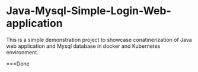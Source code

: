 # Java-Mysql-Simple-Login-Web-application

This is a simple demonstration project to showcase conatinerization of Java web application and Mysql database in docker and Kubernetes environment.

===Done

